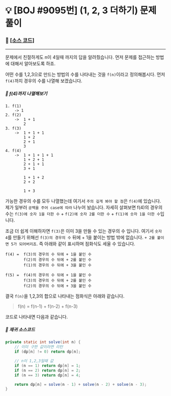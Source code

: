 # __:bulb: [BOJ #9095번] (1, 2, 3 더하기) 문제 풀이__

### :link: [[소스 코드]](https://github.com/seungrokoh/Beakjoon_OnlineJudge/blob/master/%2310845/9095.java)
***

문제에서 친절하게도 n이 4일때 까지의 답을 알려줬습니다. 먼저 문제를 접근하는 방법에 대해서 알아보도록 하죠.  

어떤 수를 1,2,3으로 만드는 방법의 수를 나타내는 것을 `f(n)`이라고 정의해봅시다. 먼저 `f(4)`까지 경우의 수를 나열해 보겠습니다.

##### __:seedling: f(4)까지 나열해보기__
    1. f(1)
        -> 1
    2. f(2)
        ->  1 + 1
            2
    3. f(3)
        ->  1 + 1 + 1
            1 + 2
            2 + 1
            3
    4. f(4)
        ->  1 + 1 + 1 + 1
            1 + 2 + 1
            2 + 1 + 1
            3 + 1

            1 + 1 + 2
            2 + 2

            1 + 3

가능한 경우의 수를 모두 나열했는데 여기서 `주의 깊게 봐야 할 점`은 `f(4)`에 있습니다. 제가 일부러 `공백을 주어 case에 따라` 나누어 놨습니다. 자세히 살펴보면 f(4)의 경우의 수는 `f(3)에 숫자 1을 더한 수` + `f(2)에 숫자 2를 더한 수` + `f(1)에 숫자 1을 더한 수`입니다.

조금 더 쉽게 이해하자면 `f(3)`은 이미 3을 만들 수 있는 경우의 수 입니다. 여기서 `숫자 4`를 만들기 위해선 `f(3)의 경우의 수` 뒤에 + 1을 붙이는 방법 밖에 없습니다. `+ 2를 붙이면 5가 되어버리죠`. 즉 아래와 같이 표시하며 점화식도 세울 수 있습니다.

    f(4) =  f(3)의 경우의 수 뒤에 + 1을 붙인 수
            f(2)의 경우의 수 뒤에 + 2를 붙인 수
            f(1)의 경우의 수 뒤에 + 3을 붙인 수

    f(5) =  f(4)의 경우의 수 뒤에 + 1을 붙인 수
            f(3)의 경우의 수 뒤에 + 2를 붙인 수
            f(2)의 경우의 수 뒤에 + 3을 붙인 수

결국 `f(n)`을 1,2,3의 합으로 나타내는 점화식은 아래와 같습니다.

> f(n) = f(n-1) + f(n-2) + f(n-3)

코드로 나타내면 다음과 같습니다.

##### __:seedling: 재귀 소스코드__
```java
private static int solve(int n) {
    // 이미 구한 값이라면 리턴
    if (dp[n] != 0) return dp[n];

    // n이 1,2,3일때 값
    if (n == 1) return dp[n] = 1;
    if (n == 2) return dp[n] = 2;
    if (n == 3) return dp[n] = 4;

    return dp[n] = solve(n - 1) + solve(n - 2) + solve(n - 3);
}
```
